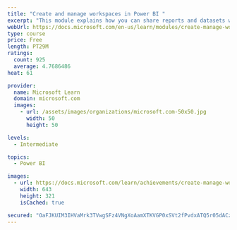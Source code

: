 ```yaml
---
title: "Create and manage workspaces in Power BI "
excerpt: "This module explains how you can share reports and datasets with your users and how to create a deployment strategy that makes sense for you and your organization. Furthermore, you will learn about data lineage in Microsoft Power BI."
webUrl: https://docs.microsoft.com/en-us/learn/modules/create-manage-workspaces-power-bi/
type: course
price: Free
length: PT29M
ratings:
  count: 925
  average: 4.7686486
heat: 61

provider:
  name: Microsoft Learn
  domain: microsoft.com
  images:
    - url: /assets/images/organizations/microsoft.com-50x50.jpg
      width: 50
      height: 50

levels:
  - Intermediate

topics:
  - Power BI

images:
  - url: https://docs.microsoft.com/learn/achievements/create-manage-workspaces-power-bi-social.png
    width: 643
    height: 321
    isCached: true

secured: "OaFJKUIM3IHVaMrk3TVwgSFz4VNgXoAamXTKVGP0xSVt2fPvdxATQ5r05dACzyN9b3NbHZ7lhs4HB6InbZMWg7ucvKzmr/ZrSnCzH/4Udr5sD4KgVPn+olVWOthKh7HqSpkLL+OhA/F3e09zAtOcHKyPizX/S9/iNK/n4/tgLhGlxvHr9dCxRdoaUMAIvtLxoPvzsw1O3Z9+RgJlCBIB8ZiCdvvVeKdDwzk5w0Qo3WCLm5CQ5K/rnFFW4kzJzjFMg1A3iXi76CgQucA6sLMjS3zrdRzYWhGlId7IX5FDPzusYs0VUftTwqDN7NpTsdHB514jUh43mAqZkTwtSyQ/hwws8eISCQfYE49BIEboc8tU6dMQqNFA7NTXateV7czwFMbhICSsILwBPMIJXGKzAuy6z+3DG+5Z9SGf0zKRPEw=;0tsbfhPzrW8Aw99mY3W+eA=="
---
```


